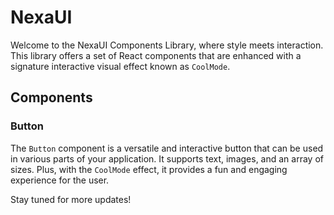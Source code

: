 # NexaUI

Welcome to the NexaUI Components Library, where style meets interaction. This library offers a set of React components that are enhanced with a signature interactive visual effect known as `CoolMode`.

## Components

### Button

The `Button` component is a versatile and interactive button that can be used in various parts of your application. It supports text, images, and an array of sizes. Plus, with the `CoolMode` effect, it provides a fun and engaging experience for the user.

Stay tuned for more updates!
